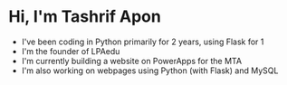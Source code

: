 # Hi, I'm Tashrif Apon
* I've been coding in Python primarily for 2 years, using Flask for 1
* I'm the founder of LPAedu
* I'm currently building a website on PowerApps for the MTA
* I'm also working on webpages using Python (with Flask) and MySQL
